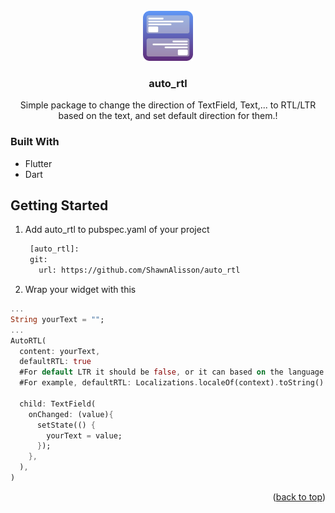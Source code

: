 <!-- PROJECT LOGO -->
<br />
<div align="center">
  <a href="https://github.com/ShawnAlisson/auto_rtl">
    <img src="assets/auto_rtl.png" alt="Logo" width="80" height="80">
  </a>

  <h3 align="center">auto_rtl</h3>

  <p align="center">
    Simple package to change the direction of TextField, Text,... to RTL/LTR based on the text, and set default direction for them.</a>!
  </p>
</div>

### Built With

- Flutter
- Dart

<!-- GETTING STARTED -->

## Getting Started

1. Add auto_rtl to pubspec.yaml of your project

   ```sh
    [auto_rtl]:
    git:
      url: https://github.com/ShawnAlisson/auto_rtl
   ```

2. Wrap your widget with this

```dart
...
String yourText = "";
...
AutoRTL(
  content: yourText,
  defaultRTL: true
  #For default LTR it should be false, or it can based on the language.
  #For example, defaultRTL: Localizations.localeOf(context).toString() == "fa" ? true : false

  child: TextField(
    onChanged: (value){
      setState(() {
        yourText = value;
      });
    },
  ),
)
```

<p align="right">(<a href="#readme-top">back to top</a>)</p>
